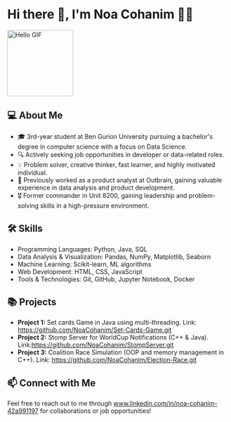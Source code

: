# Hi there 👋, I'm Noa Cohanim 👨‍💻

<img src="https://media.giphy.com/media/Cmr1OMJ2FN0B2/giphy.gif" alt="Hello GIF" width="150">


## 💻 About Me

- 🎓 3rd-year student at Ben Gurion University pursuing a bachelor's degree in computer science with a focus on Data Science.
- 🔍 Actively seeking job opportunities in developer or data-related roles.
- 💡 Problem solver, creative thinker, fast learner, and highly motivated individual.
- 💼 Previously worked as a product analyst at Outbrain, gaining valuable experience in data analysis and product development.
- 🎖️ Former commander in Unit 8200, gaining leadership and problem-solving skills in a high-pressure environment.



## 🛠️ Skills

- Programming Languages: Python, Java, SQL
- Data Analysis & Visualization: Pandas, NumPy, Matplotlib, Seaborn
- Machine Learning: Scikit-learn, ML algorithms 
- Web Development: HTML, CSS, JavaScript
- Tools & Technologies: Git, GitHub, Jupyter Notebook, Docker

## 📚 Projects

- **Project 1:** Set cards Game in Java using multi-threading. Link: https://github.com/NoaCohanim/Set-Cards-Game.git
- **Project 2:** Stomp Server for WorldCup Notifications (C++ & Java). Link:https://github.com/NoaCohanim/StompServer.git
- **Project 3:** Coalition Race Simulation (OOP and memory management in C++). Link: https://github.com/NoaCohanim/Election-Race.git

## 📫 Connect with Me

Feel free to reach out to me through www.linkedin.com/in/noa-cohanim-42a991197 for collaborations or job opportunities!

